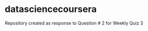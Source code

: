 datasciencecoursera
===================

Repository created as response to Question # 2 for Weekly Quiz 3
